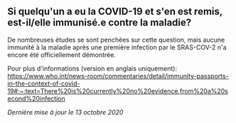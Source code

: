 ## Si quelqu'un a eu la COVID-19 et s'en est remis, est-il/elle immunisé.e contre la maladie?

De nombreuses études se sont penchées sur cette question, mais aucune immunité à la maladie après une première infection par le SRAS-COV-2 n'a encore été officiellement démontrée. 

Pour plus d'informations (version en anglais uniquement): https://www.who.int/news-room/commentaries/detail/immunity-passports-in-the-context-of-covid-19#:~:text=There%20is%20currently%20no%20evidence,from%20a%20second%20infection

_Dernière mise à jour le 13 octobre 2020_
